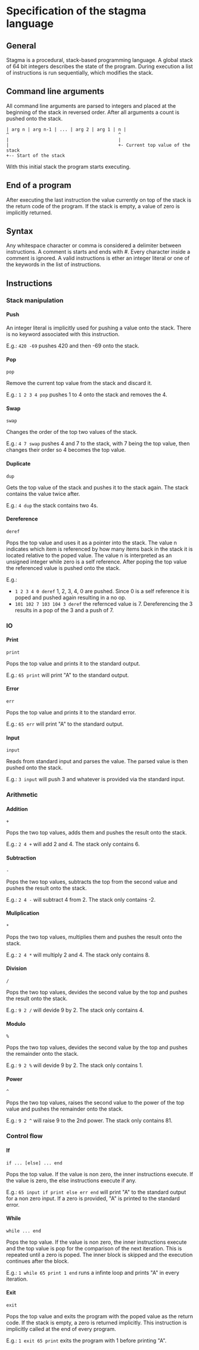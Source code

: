 # Specification of the stagma language

## General

Stagma is a procedural, stack-based programming language. A global stack of 64 bit integers describes the state of the program.
During execution a list of instructions is run sequentially, which modifies the stack.

## Command line arguments

All command line arguments are parsed to integers and placed at the beginning of the stack in reversed order. After all arguments a count is pushed onto the stack.

```
| arg n | arg n-1 | ... | arg 2 | arg 1 | n |
^                                         ^
|                                         |
|                                         +- Current top value of the stack
+-- Start of the stack
```
With this initial stack the program starts executing.

## End of a program

After executing the last instruction the value currently on top of the stack is the return code of the program. If the stack is empty, a value of zero is implicitly returned.

## Syntax

Any whitespace character or comma is considered a delimiter between instructions. A comment is starts and ends with #. Every character inside a comment is ignored.
A valid instructions is ether an integer literal or one of the keywords in the list of instructions.

## Instructions

### Stack manipulation

#### Push

An integer literal is implicitly used for pushing a value onto the stack. There is no keyword associated with this instruction.

E.g.: `420 -69` pushes 420 and then -69 onto the stack.

#### Pop

`pop`

Remove the current top value from the stack and discard it.

E.g.: `1 2 3 4 pop` pushes 1 to 4 onto the stack and removes the 4.

#### Swap

`swap`

Changes the order of the top two values of the stack.

E.g.: `4 7 swap` pushes 4 and 7 to the stack, with 7 being the top value, then changes their order so 4 becomes the top value.

#### Duplicate

`dup`

Gets the top value of the stack and pushes it to the stack again. The stack contains the value twice after.

E.g.: `4 dup` the stack contains two 4s.

#### Dereference

`deref`

Pops the top value and uses it as a pointer into the stack. The value n indicates which item is referenced by how many items back in the stack it is located relative to the poped value.
The value n is interpreted as an unsigned integer while zero is a self reference. After poping the top value the referenced value is pushed onto the stack.

E.g.:
- `1 2 3 4 0 deref` 1, 2, 3, 4, 0 are pushed. Since 0 is a self reference it is poped and pushed again resulting in a no op.
- `101 102 7 103 104 3 deref` the refernced value is 7. Dereferencing the 3 results in a pop of the 3 and a push of 7.

### IO

#### Print

`print`

Pops the top value and prints it to the standard output.

E.g.: `65 print` will print "A" to the standard output.

#### Error

`err`

Pops the top value and prints it to the standard error.

E.g.: `65 err` will print "A" to the standard output.

#### Input

`input`

Reads from standard input and parses the value. The parsed value is then pushed onto the stack.

E.g.: `3 input` will push 3 and whatever is provided via the standard input.

### Arithmetic

#### Addition

`+`

Pops the two top values, adds them and pushes the result onto the stack.

E.g.: `2 4 +` will add 2 and 4. The stack only contains 6.

#### Subtraction

`-`

Pops the two top values, subtracts the top from the second value and pushes the result onto the stack.

E.g.: `2 4 -` will subtract 4 from 2. The stack only contains -2.

#### Muliplication

`*`

Pops the two top values, multiplies them and pushes the result onto the stack.

E.g.: `2 4 *` will multiply 2 and 4. The stack only contains 8.

#### Division

`/`

Pops the two top values, devides the second value by the top and pushes the result onto the stack.

E.g.: `9 2 /` will devide 9 by 2. The stack only contains 4.

#### Modulo

`%`

Pops the two top values, devides the second value by the top and pushes the remainder onto the stack.

E.g.: `9 2 %` will devide 9 by 2. The stack only contains 1.

#### Power

`^`

Pops the two top values, raises the second value to the power of the top value and pushes the remainder onto the stack.

E.g.: `9 2 ^` will raise 9 to the 2nd power. The stack only contains 81.

### Control flow

#### If

`if ... [else] ... end`

Pops the top value. If the value is non zero, the inner instructions execute. If the value is zero, the else instructions execute if any.

E.g.: `65 input if print else err end` will print "A" to the standard output for a non zero input. If a zero is provided, "A" is printed to the standard error.

#### While

`while ... end`

Pops the top value. If the value is non zero, the inner instructions execute and the top value is pop for the comparison of the next iteration. This is repeated until a zero is poped.
The inner block is skipped and the execution continues after the block.

E.g.: `1 while 65 print 1 end` runs a infinte loop and prints "A" in every iteration.

#### Exit

`exit`

Pops the top value and exits the program with the poped value as the return code. If the stack is empty, a zero is returned implicitly.
This instruction is implicitly called at the end of every program.

E.g.: `1 exit 65 print` exits the program with 1 before printing "A".
